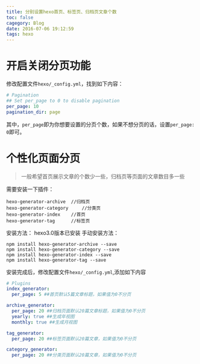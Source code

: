 ```yaml
---
title: 分别设置hexo首页、标签页、归档页文章个数
toc: false
cagegory: Blog
date: 2016-07-06 19:12:59
tags: hexo
---
```

# 开启关闭分页功能
修改配置文件`hexo/_config.yml`，找到如下内容：

``` yml
# Pagination
## Set per_page to 0 to disable pagination
per_page: 10
pagination_dir: page
```

其中，`per_page`即为你想要设置的分页个数，如果不想分页的话，设置`per_page: 0`即可。

# 个性化页面分页

>一般希望首页展示文章的个数少一些，归档页等页面的文章数目多一些

<!--more-->

需要安装一下插件：

```
hexo-generator-archive  //归档页
hexo-generator-category     //分类页
hexo-generator-index    //首页
hexo-generator-tag      //标签页
```

安装方法：
hexo3.0版本已安装
手动安装方法：

``` shell
npm install hexo-generator-archive --save
npm install hexo-generator-category --save
npm install hexo-generator-index --save
npm install hexo-generator-tag --save
```


安装完成后，修改配置文件`hexo/_config.yml`,添加如下内容

``` yml
# Plugins
index_generator:
  per_page: 5 ##首页默认5篇文章标题，如果值为0不分页

archive_generator:
  per_page: 20 ##归档页面默认20篇文章标题，如果值为0不分页
  yearly: true ##生成年视图
  monthly: true ##生成月视图

tag_generator:
  per_page: 20 ##标签页面默认20篇文章，如果值为0不分页

category_generator:
  per_page: 20 ##分类页面默认20篇文章，如果值为0不分页

```
